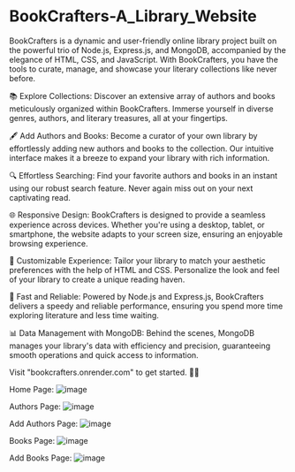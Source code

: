 # BookCrafters-A_Library_Website
BookCrafters is a dynamic and user-friendly online library project built on the powerful trio of Node.js, Express.js, and MongoDB, accompanied by the elegance of HTML, CSS, and JavaScript. With BookCrafters, you have the tools to curate, manage, and showcase your literary collections like never before.

📚 Explore Collections: Discover an extensive array of authors and books meticulously organized within BookCrafters. Immerse yourself in diverse genres, authors, and literary treasures, all at your fingertips.

🖋️ Add Authors and Books: Become a curator of your own library by effortlessly adding new authors and books to the collection. Our intuitive interface makes it a breeze to expand your library with rich information.

🔍 Effortless Searching: Find your favorite authors and books in an instant using our robust search feature. Never again miss out on your next captivating read.

🌐 Responsive Design: BookCrafters is designed to provide a seamless experience across devices. Whether you're using a desktop, tablet, or smartphone, the website adapts to your screen size, ensuring an enjoyable browsing experience.

🎨 Customizable Experience: Tailor your library to match your aesthetic preferences with the help of HTML and CSS. Personalize the look and feel of your library to create a unique reading haven.

🚀 Fast and Reliable: Powered by Node.js and Express.js, BookCrafters delivers a speedy and reliable performance, ensuring you spend more time exploring literature and less time waiting.

📊 Data Management with MongoDB: Behind the scenes, MongoDB manages your library's data with efficiency and precision, guaranteeing smooth operations and quick access to information.

Visit "bookcrafters.onrender.com" to get started. 📖✨

Home Page:
![image](https://github.com/user-attachments/assets/89477fcd-d756-4f2c-96ae-3ebc706c1f96)

Authors Page:
![image](https://github.com/user-attachments/assets/58cea99b-061e-4166-917e-54853a073d5e)

Add Authors Page:
![image](https://github.com/user-attachments/assets/f777432b-f8d3-4aee-8e9b-fc42ca6d5386)

Books Page:
![image](https://github.com/user-attachments/assets/a2689217-6789-497a-ab79-01c107e9cdd2)

Add Books Page:
![image](https://github.com/user-attachments/assets/b18c07e2-57cd-4e0c-adb3-d4f632cfc170)






